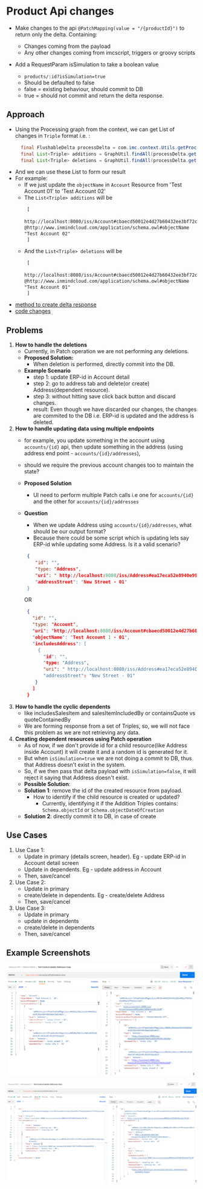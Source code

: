 # Product Api changes

* Make changes to the api `@PatchMapping(value = "/{productId}")` to return only the delta. Containing:
   * Changes coming from the payload
   * Any other changes coming from imcscript, triggers or groovy scripts
   
* Add a RequestParam isSimulation to take a boolean value
   * `products/:id?isSimulation=true`
   * Should be defaulted to false
   * false = existing behaviour, should commit to DB
   * true = should not commit and return the delta response.

## Approach
* Using the Processing graph from the context, we can get List of changes in `Triple` format i.e. :
  ```java
    final FlushableDelta processDelta = com.imc.context.Utils.getProcessGraph(ctx);
    final List<Triple> additions = GraphUtil.findAll(processDelta.getAdditions()).toList();
    final List<Triple> deletions = GraphUtil.findAll(processDelta.getDeletions()).toList();
  ```
* And we can use these List to form our result
* For example: 
   * If we just update the `objectName` in `Account` Resource from 'Test Account 01' to 'Test Account 02'
   * The `List<Triple> additions` will be
     ```
      [
        http://localhost:8080/iss/Account#cbaecd50012e4d27b60432ee3bf72c48 @http://www.inmindcloud.com/application/schema.owl#objectName "Test Account 02"
      ]
     ```
   * And the `List<Triple> deletions` will be
     ```
      [
        http://localhost:8080/iss/Account#cbaecd50012e4d27b60432ee3bf72c48 @http://www.inmindcloud.com/application/schema.owl#objectName "Test Account 01"
      ]
     ```
* [method to create delta response](https://github.com/in-mind-cloud/development/blob/7a785d9a34c4a893ca25c344a1bca8f46137c341/product/iss/core/src/main/java/com/imc/iss/web/services/util/CreateBOFromTriples.java#L338)
* [code changes](https://github.com/in-mind-cloud/development/compare/2202-development...2202-product-api-changes)


## Problems
1. **How to handle the deletions**
   * Currently, in Patch operation we are not performing any deletions.
   * **Proposed Solution:**
      * When deletion is performed, directly commit into the DB.
   * **Example Scenario**
      * step 1: update ERP-id in Account detail
      * step 2: go to address tab and delete(or create) Address(dependent resource).
      * step 3: without hitting save click back button and discard changes.
      * result: Even though we have discarded our changes, the changes are commited to the DB i.e. ERP-id is updated and the address is deleted.
2. **How to handle updating data using multiple endpoints**
   * for example, you update something in the account using `accounts/{id}` api, then update something in the address (using address end point - `accounts/{id}/addresses`), 
   * should we require the previous account changes too to maintain the state?
   * **Proposed Solution**
      * UI need to perform multiple Patch calls i.e one for `accounts/{id}` and the other for `accounts/{id}/addresses`
   * **Question**
      * When we update Address using `accounts/{id}/addresses`, what should be our output format?
      * Because there could be some script which is updating lets say ERP-id while updating some Address. Is it a valid scenario?
       ```json
        {
           "id": "",
           "type: "Address",
           "uri": " http://localhost:8080/iss/Address#ea17eca52e8940e99edc2fd3f2de254e"
           "addressStreet": "New Street - 01"
        }
       ```
     
       OR
       
        ```json
         {
           "id": "",
           "type: "Account",
           "uri": "http://localhost:8080/iss/Account#cbaecd50012e4d27b60432ee3bf72c48"
           "objectName": "Test Account 1 - 01",
           "includesAddress": [
             {
               "id": "",
               "type: "Address",
               "uri": " http://localhost:8080/iss/Address#ea17eca52e8940e99edc2fd3f2de254e"
               "addressStreet": "New Street - 01"
            } 
           ]
         }
       ```
3. **How to handle the cyclic dependents**
    * like includesSalesItem and salesItemIncludedBy or containsQuote vs quoteContainedBy
    * We are forming response from a set of Triples, so, we will not face this problem as we are not retrieving any data.
4. **Creating dependent resources using Patch operation**
    * As of now, if we don't provide id for a child resource(like Address inside Account) it will create it and a random id is generated for it.
    * But when `isSimulation=true` we are not doing a commit to DB, thus that Address doesn't exist in the system.
    * So, if we then pass that delta payload with `isSimulation=false`, it will reject it saying that Address doesn't exist.
    * **Possible Solution**: 
    *  **Solution 1**: remove the id of the created resource from payload.
       * How to identify if the child resource is created or updated?
          * Currently, identifying it if the Addition Triples contains: `Schema.objectId` or `Schema.objectDateOfCreation`
    * **Solution 2**: directly commit it to DB, in case of create


## Use Cases 
1. Use Case 1:
   * Update in primary (details screen, header). Eg - update ERP-id in Account detail screen
   * Update in dependents. Eg - update address in Account
   * Then, save/cancel
2. Use Case 2:
   * Update in primary
   * create/delete in dependents. Eg - create/delete Address
   * Then, save/cancel
3. Use Case 3:
   * Update in primary
   * update in dependents
   * create/delete in dependents
   * Then, save/cancel

## Example Screenshots

![example-1](images/example-1.PNG)

![example-2](images/example-2.PNG)
